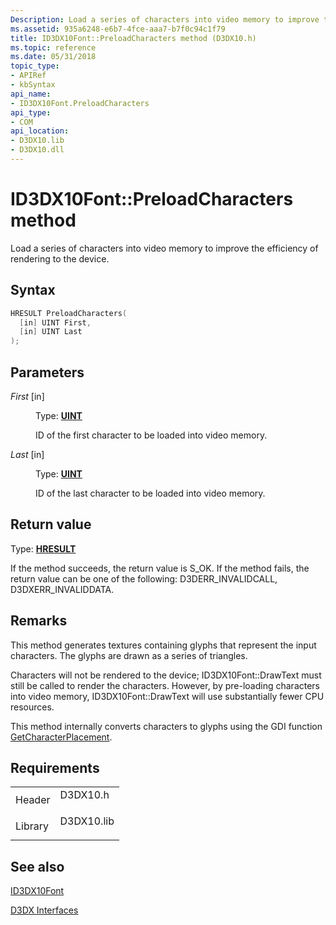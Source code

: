```yaml
---
Description: Load a series of characters into video memory to improve the efficiency of rendering to the device.
ms.assetid: 935a6248-e6b7-4fce-aaa7-b7f0c94c1f79
title: ID3DX10Font::PreloadCharacters method (D3DX10.h)
ms.topic: reference
ms.date: 05/31/2018
topic_type: 
- APIRef
- kbSyntax
api_name: 
- ID3DX10Font.PreloadCharacters
api_type: 
- COM
api_location: 
- D3DX10.lib
- D3DX10.dll
---
```


# ID3DX10Font::PreloadCharacters method

Load a series of characters into video memory to improve the efficiency of rendering to the device.

## Syntax


```C++
HRESULT PreloadCharacters(
  [in] UINT First,
  [in] UINT Last
);
```



## Parameters

<dl> <dt>

*First* \[in\]
</dt> <dd>

Type: **[**UINT**](../winprog/windows-data-types.md)**

ID of the first character to be loaded into video memory.

</dd> <dt>

*Last* \[in\]
</dt> <dd>

Type: **[**UINT**](../winprog/windows-data-types.md)**

ID of the last character to be loaded into video memory.

</dd> </dl>

## Return value

Type: **[**HRESULT**](https://msdn.microsoft.com/library/Bb401631(v=MSDN.10).aspx)**

If the method succeeds, the return value is S\_OK. If the method fails, the return value can be one of the following: D3DERR\_INVALIDCALL, D3DXERR\_INVALIDDATA.

## Remarks

This method generates textures containing glyphs that represent the input characters. The glyphs are drawn as a series of triangles.

Characters will not be rendered to the device; ID3DX10Font::DrawText must still be called to render the characters. However, by pre-loading characters into video memory, ID3DX10Font::DrawText will use substantially fewer CPU resources.

This method internally converts characters to glyphs using the GDI function [GetCharacterPlacement](/previous-versions//ms534004(v=vs.85)).

## Requirements



|                    |                                                                                       |
|--------------------|---------------------------------------------------------------------------------------|
| Header<br/>  | <dl> <dt>D3DX10.h</dt> </dl>   |
| Library<br/> | <dl> <dt>D3DX10.lib</dt> </dl> |



## See also

<dl> <dt>

[ID3DX10Font](id3dx10font.md)
</dt> <dt>

[D3DX Interfaces](d3d10-graphics-reference-d3dx10-interfaces.md)
</dt> </dl>

 

 